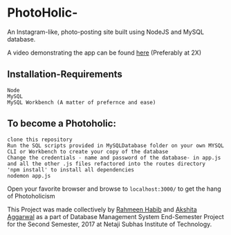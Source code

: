 # PhotoHolic-
An Instagram-like, photo-posting site built using NodeJS and MySQL database. 

A video demonstrating the app can be found [here](https://youtu.be/IGPC2egnrCg) (Preferably at 2X)

## Installation-Requirements
```
Node
MySQL
MySQL Workbench (A matter of prefernce and ease)
```

## To become a Photoholic:
```
clone this repository
Run the SQL scripts provided in MySQLDatabase folder on your own MYSQL CLI or Workbench to create your copy of the database
Change the credentials - name and password of the database- in app.js and all the other .js files refactored into the routes directory
'npm install' to install all dependencies
nodemon app.js
```
Open your favorite browser and browse to ```localhost:3000/``` to get the hang of Photoholicism

This Project was made collectively by
[Rahmeen Habib](https://www.github.com/rahmeen14) and [Akshita Aggarwal](https://www.github.com/akshitaag) as a part of Database Management System End-Semester Project for the Second Semester, 2017 at Netaji Subhas Institute of Technology.


